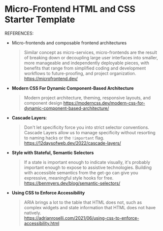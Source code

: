 # Micro-Frontend HTML and CSS Starter Template

REFERENCES:

<ul>
<li>Micro-frontends and composable frontend architectures

> Similar concept as micro-services, micro-frontends are the result of breaking down or decoupling large user interfaces into smaller, more manageable and independently deployable pieces, with benefits that range from simplified coding and development workflows to future-proofing, and project organization.<br />
https://microfrontend.dev/
</li>
  
<li><b>Modern CSS For Dynamic Component-Based Architecture</b><br />

> Modern project architecture, theming, responsive layouts, and component design
https://moderncss.dev/modern-css-for-dynamic-component-based-architecture/</li>

<li><b>Cascade Layers</b>:<br />

> Don't let specificity force you into strict selector conventions. Cascade Layers allow us to manage specificity without resorting to naming hacks or the `!important` flag.<br />
https://12daysofweb.dev/2022/cascade-layers/</li>

<li><b>Style with Stateful, Semantic Selectors</b><br />
  
> If a state is important enough to indicate visually, it's probably important enough to expose to assistive technologies. Building with accessible semantics from the get-go can give you expressive, meaningful style hooks for free.<br />
https://benmyers.dev/blog/semantic-selectors/</li>

<li><b>Using CSS to Enforce Accessibility</b><br />

> ARIA brings a lot to the table that HTML does not, such as complex widgets and state information that HTML does not have natively.<br />
https://adrianroselli.com/2021/06/using-css-to-enforce-accessibility.html
</li>

</ul>
